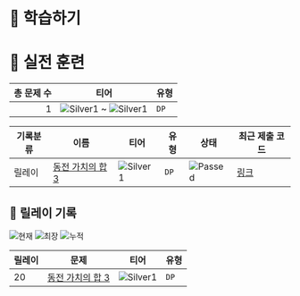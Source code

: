 # 📖 학습하기

# 🥇 실전 훈련
|총 문제 수|티어|유형|
|---:|---|---|
|1|![Silver1][s1] ~ ![Silver1][s1]|`DP`|

|기록분류|이름|티어|유형|상태|최근 제출 코드|
|---|---|---|---|---|---|
|릴레이|[동전 가치의 합 3](https://www.codetree.ai/training-field/search/problems/sum-of-coin-values-3)|![Silver1][s1]|`DP`|![Passed][passed]|[링크](https://github.com/Rynf0rce/codetree-TILs/blob/main/241220/%EB%8F%99%EC%A0%84%20%EA%B0%80%EC%B9%98%EC%9D%98%20%ED%95%A9%203/sum-of-coin-values-3.java)|


## 🏃 릴레이 기록
![현재](https://img.shields.io/badge/현재_릴레이-20-%235cb85c.svg?for-the-badge)
![최장](https://img.shields.io/badge/최장_릴레이-20-%23E34F26.svg?for-the-badge)
![누적](https://img.shields.io/badge/누적_릴레이-23-%2300599C.svg?for-the-badge)

|릴레이|문제|티어|유형|
|---|---|---|---|
|20|[동전 가치의 합 3](https://www.codetree.ai/training-field/search/problems/sum-of-coin-values-3)|![Silver1][s1]|`DP`|










[b5]: https://img.shields.io/badge/Bronze_5-%235D3E31.svg
[b4]: https://img.shields.io/badge/Bronze_4-%235D3E31.svg
[b3]: https://img.shields.io/badge/Bronze_3-%235D3E31.svg
[b2]: https://img.shields.io/badge/Bronze_2-%235D3E31.svg
[b1]: https://img.shields.io/badge/Bronze_1-%235D3E31.svg
[s5]: https://img.shields.io/badge/Silver_5-%23394960.svg
[s4]: https://img.shields.io/badge/Silver_4-%23394960.svg
[s3]: https://img.shields.io/badge/Silver_3-%23394960.svg
[s2]: https://img.shields.io/badge/Silver_2-%23394960.svg
[s1]: https://img.shields.io/badge/Silver_1-%23394960.svg
[g5]: https://img.shields.io/badge/Gold_5-%23FFC433.svg
[g4]: https://img.shields.io/badge/Gold_4-%23FFC433.svg
[g3]: https://img.shields.io/badge/Gold_3-%23FFC433.svg
[g2]: https://img.shields.io/badge/Gold_2-%23FFC433.svg
[g1]: https://img.shields.io/badge/Gold_1-%23FFC433.svg
[p5]: https://img.shields.io/badge/Platinum_5-%2376DDD8.svg
[p4]: https://img.shields.io/badge/Platinum_4-%2376DDD8.svg
[p3]: https://img.shields.io/badge/Platinum_3-%2376DDD8.svg
[p2]: https://img.shields.io/badge/Platinum_2-%2376DDD8.svg
[p1]: https://img.shields.io/badge/Platinum_1-%2376DDD8.svg
[passed]: https://img.shields.io/badge/Passed-%23009D27.svg
[failed]: https://img.shields.io/badge/Failed-%23D24D57.svg
[easy]: https://img.shields.io/badge/쉬움-%235cb85c.svg?for-the-badge
[medium]: https://img.shields.io/badge/보통-%23FFC433.svg?for-the-badge
[hard]: https://img.shields.io/badge/어려움-%23D24D57.svg?for-the-badge